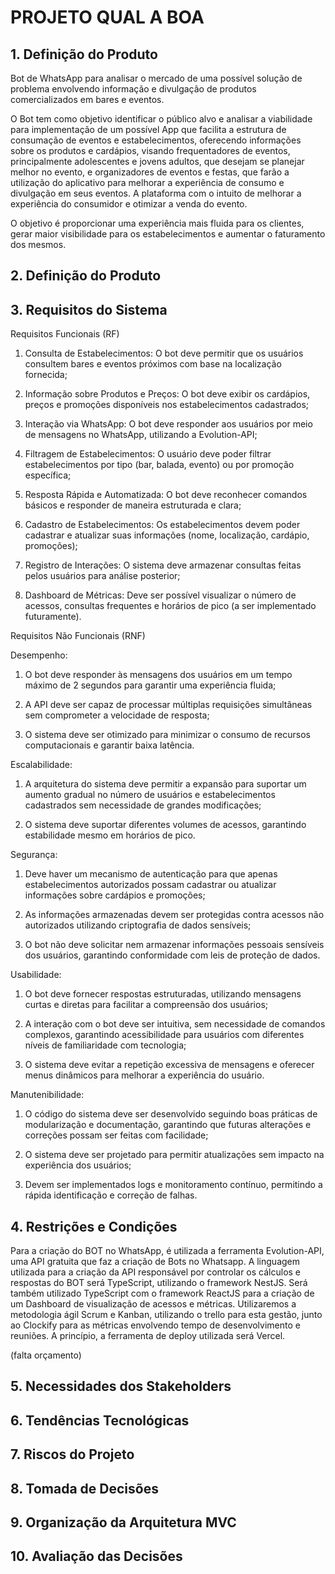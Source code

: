 # PROJETO QUAL A BOA

## 1. Definição do Produto
Bot de WhatsApp para analisar o mercado de uma possível solução de problema envolvendo informação e divulgação de produtos comercializados em bares e eventos.

O Bot tem como objetivo identificar o público alvo e analisar a viabilidade para implementação de um possível App que facilita a estrutura de consumação de eventos e estabelecimentos, oferecendo informações sobre os produtos e cardápios, visando frequentadores de eventos, principalmente adolescentes e jovens adultos, que desejam se planejar melhor  no evento, e organizadores de eventos e festas, que farão a utilização do aplicativo para melhorar a experiência de consumo e divulgação em seus eventos. A plataforma com o intuito de melhorar a experiência do consumidor e otimizar a venda do evento.

O objetivo é proporcionar uma experiência mais fluida para os clientes, gerar maior visibilidade para os estabelecimentos e aumentar o faturamento dos mesmos.

## 2. Definição do Produto

## 3. Requisitos do Sistema
Requisitos Funcionais (RF)

 1. Consulta de Estabelecimentos: O bot deve permitir que os usuários consultem bares e eventos próximos com base na localização fornecida;

 2. Informação sobre Produtos e Preços: O bot deve exibir os cardápios, preços e promoções disponíveis nos estabelecimentos cadastrados;

 3. Interação via WhatsApp: O bot deve responder aos usuários por meio de mensagens no WhatsApp, utilizando a Evolution-API;

 4. Filtragem de Estabelecimentos: O usuário deve poder filtrar estabelecimentos por tipo (bar, balada, evento) ou por promoção específica;

 5. Resposta Rápida e Automatizada: O bot deve reconhecer comandos básicos e responder de maneira estruturada e clara;

 6. Cadastro de Estabelecimentos: Os estabelecimentos devem poder cadastrar e atualizar suas informações (nome, localização, cardápio, promoções);

 7. Registro de Interações: O sistema deve armazenar consultas feitas pelos usuários para análise posterior;

 8. Dashboard de Métricas: Deve ser possível visualizar o número de acessos, consultas frequentes e horários de pico (a ser implementado futuramente).

Requisitos Não Funcionais (RNF)

Desempenho:

 1. O bot deve responder às mensagens dos usuários em um tempo máximo de 2 segundos para garantir uma experiência fluida;

 2. A API deve ser capaz de processar múltiplas requisições simultâneas sem comprometer a velocidade de resposta;

 3. O sistema deve ser otimizado para minimizar o consumo de recursos computacionais e garantir baixa latência.

Escalabilidade:

 1. A arquitetura do sistema deve permitir a expansão para suportar um aumento gradual no número de usuários e estabelecimentos cadastrados sem necessidade de grandes modificações;

 2. O sistema deve suportar diferentes volumes de acessos, garantindo estabilidade mesmo em horários de pico.

Segurança:
 1. Deve haver um mecanismo de autenticação para que apenas estabelecimentos autorizados possam cadastrar ou atualizar informações sobre cardápios e promoções;

 2. As informações armazenadas devem ser protegidas contra acessos não autorizados utilizando criptografia de dados sensíveis;

 3. O bot não deve solicitar nem armazenar informações pessoais sensíveis dos usuários, garantindo conformidade com leis de proteção de dados.

Usabilidade:

 1. O bot deve fornecer respostas estruturadas, utilizando mensagens curtas e diretas para facilitar a compreensão dos usuários;

 2. A interação com o bot deve ser intuitiva, sem necessidade de comandos complexos, garantindo acessibilidade para usuários com diferentes níveis de familiaridade com tecnologia;

 3. O sistema deve evitar a repetição excessiva de mensagens e oferecer menus dinâmicos para melhorar a experiência do usuário.

Manutenibilidade:

 1. O código do sistema deve ser desenvolvido seguindo boas práticas de modularização e documentação, garantindo que futuras alterações e correções possam ser feitas com facilidade;

 2. O sistema deve ser projetado para permitir atualizações sem impacto na experiência dos usuários;

 3. Devem ser implementados logs e monitoramento contínuo, permitindo a rápida identificação e correção de falhas.

## 4. Restrições e Condições
Para a criação do BOT no WhatsApp, é utilizada a ferramenta Evolution-API, uma API gratuita que faz a criação de Bots no Whatsapp. A linguagem utilizada para a criação da API responsável por controlar os cálculos e respostas do BOT será TypeScript, utilizando o framework NestJS.
Será também utilizado TypeScript com o framework ReactJS para a criação de um Dashboard de visualização de acessos e métricas. Utilizaremos a metodologia ágil Scrum e Kanban, utilizando o trello para esta gestão, junto ao Clockify para as métricas envolvendo tempo de desenvolvimento e reuniões. A princípio, a ferramenta de deploy utilizada será Vercel.

(falta orçamento)
## 5. Necessidades dos Stakeholders

## 6. Tendências Tecnológicas

## 7. Riscos do Projeto

## 8. Tomada de Decisões

## 9. Organização da Arquitetura MVC

## 10. Avaliação das Decisões